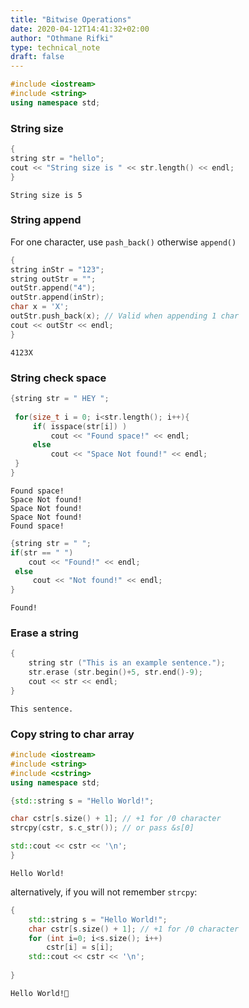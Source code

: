 ```yaml
---
title: "Bitwise Operations"
date: 2020-04-12T14:41:32+02:00
author: "Othmane Rifki"
type: technical_note
draft: false
---
```


```c++
#include <iostream>
#include <string>
using namespace std;
```

### String size


```c++
{
string str = "hello";
cout << "String size is " << str.length() << endl;
}
```

    String size is 5


### String append

For one character, use `pash_back()` otherwise `append()`


```c++
{
string inStr = "123"; 
string outStr = ""; 
outStr.append("4"); 
outStr.append(inStr);
char x = 'X';
outStr.push_back(x); // Valid when appending 1 char
cout << outStr << endl;
}
```

    4123X


### String check space


```c++
{string str = " HEY ";
 
 for(size_t i = 0; i<str.length(); i++){
     if( isspace(str[i]) )
         cout << "Found space!" << endl;
     else
         cout << "Space Not found!" << endl;
 }
}
```

    Found space!
    Space Not found!
    Space Not found!
    Space Not found!
    Found space!



```c++
{string str = " ";
if(str == " ")
    cout << "Found!" << endl;
 else
     cout << "Not found!" << endl;
}
```

    Found!


### Erase a string


```c++
{
    string str ("This is an example sentence.");
    str.erase (str.begin()+5, str.end()-9);
    cout << str << endl;
}
```

    This sentence.


### Copy string to char array


```c++
#include <iostream>
#include <string>
#include <cstring>
using namespace std;
```


```c++
{std::string s = "Hello World!";

char cstr[s.size() + 1]; // +1 for /0 character
strcpy(cstr, s.c_str()); // or pass &s[0]

std::cout << cstr << '\n';
}
```

    Hello World!


alternatively, if you will not remember `strcpy`:


```c++
{
    std::string s = "Hello World!";
    char cstr[s.size() + 1]; // +1 for /0 character
    for (int i=0; i<s.size(); i++)
        cstr[i] = s[i];
    std::cout << cstr << '\n';
    
}
```

    Hello World!



```c++

```
